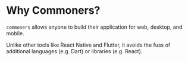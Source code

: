 # Why Commoners?

`commoners` allows anyone to build their application for web, desktop, and mobile.

Unlike other tools like React Native and Flutter, it avoids the fuss of additional languages (e.g. Dart) or libraries (e.g. React).

